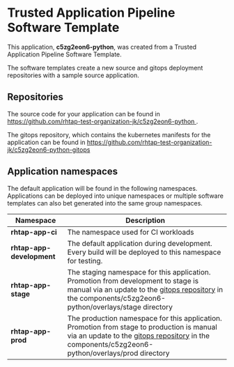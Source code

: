 # Trusted Application Pipeline Software Template

This application, **c5zg2eon6-python**, was created from a Trusted Application Pipeline Software Template.

The software templates create a new source and gitops deployment repositories with a sample source application. 

## Repositories

The source code for your application can be found in [https://github.com/rhtap-test-organization-jk/c5zg2eon6-python ](https://github.com/rhtap-test-organization-jk/c5zg2eon6-python ).
 
The gitops repository, which contains the kubernetes manifests for the application can be found in 
[https://github.com/rhtap-test-organization-jk/c5zg2eon6-python-gitops ](https://github.com/rhtap-test-organization-jk/c5zg2eon6-python-gitops ) 

## Application namespaces 

The default application will be found in the following namespaces. Applications can be deployed into unique namespaces or multiple software templates can also bet generated into the same group namespaces.  

|  Namespace   |  Description   |  
| -------- | -------- |
| **rhtap-app-ci** | The namespace used for CI workloads |
| **rhtap-app-development** | The default application during development. Every build will be deployed to this namespace for testing. |
| **rhtap-app-stage** | The staging namespace for this application. Promotion from development to stage is manual via an update to the [gitops repository](https://github.com/rhtap-test-organization-jk/c5zg2eon6-python-gitops ) in the components/c5zg2eon6-python/overlays/stage directory |
| **rhtap-app-prod** | The production namespace for this application. Promotion from stage to production is manual via an update to the [gitops repository](https://github.com/rhtap-test-organization-jk/c5zg2eon6-python-gitops ) in the components/c5zg2eon6-python/overlays/prod directory |